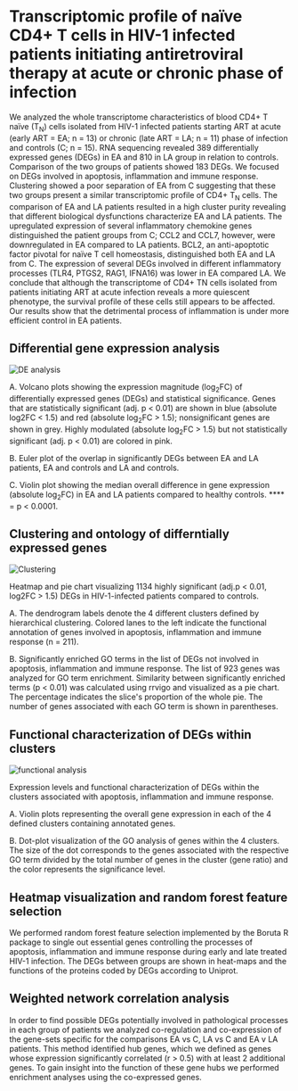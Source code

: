 # Transcriptomic profile of naïve CD4+ T cells in HIV-1 infected patients initiating antiretroviral therapy at acute or chronic phase of infection

We analyzed the whole transcriptome characteristics of blood CD4+ T naïve (T<sub>N</sub>) cells isolated from HIV-1 infected patients starting ART at acute (early ART = EA; n = 13) or chronic (late ART = LA; n = 11) phase of infection and controls (C; n = 15). RNA sequencing revealed 389 differentially expressed genes (DEGs) in EA and 810 in LA group in relation to controls. Comparison of the two groups of patients showed 183 DEGs. We focused on DEGs involved in apoptosis, inflammation and immune response. Clustering showed a poor separation of EA from C suggesting that these two groups present a similar transcriptomic profile of CD4+ T<sub>N</sub> cells. The comparison of EA and LA patients resulted in a high cluster purity revealing that different biological dysfunctions characterize EA and LA patients. The upregulated expression of several inflammatory chemokine genes distinguished the patient groups from C; CCL2 and CCL7, however, were downregulated in EA compared to LA patients. BCL2, an anti-apoptotic factor pivotal for naïve T cell homeostasis, distinguished both EA and LA from C. The expression of several DEGs involved in different inflammatory processes (TLR4, PTGS2, RAG1, IFNA16) was lower in EA compared LA. We conclude that although the transcriptome of CD4+ TN cells isolated from patients initiating ART at acute infection reveals a more quiescent phenotype, the survival profile of these cells still appears to be affected. Our results show that the detrimental process of inflammation is under more efficient control in EA patients.

## Differential gene expression analysis
![DE analysis](https://ars.els-cdn.com/content/image/1-s2.0-S0888754321003219-gr1.jpg "DE analysis")

A. Volcano plots showing the expression magnitude (log<sub>2</sub>FC) of differentially expressed genes (DEGs) and statistical significance. Genes that are statistically significant (adj. p < 0.01) are shown in blue (absolute log2FC < 1.5) and red (absolute log<sub>2</sub>FC > 1.5); nonsignificant genes are shown in grey. Highly modulated (absolute log<sub>2</sub>FC > 1.5) but not statistically significant (adj. p < 0.01) are colored in pink.

B. Euler plot of the overlap in significantly DEGs between EA and LA patients, EA and controls and LA and controls.

C. Violin plot showing the median overall difference in gene expression (absolute log<sub>2</sub>FC) in EA and LA patients compared to healthy controls. **** = p < 0.0001.

## Clustering and ontology of differntially expressed genes
![Clustering](https://ars.els-cdn.com/content/image/1-s2.0-S0888754321003219-gr2.jpg "a title")

Heatmap and pie chart visualizing 1134 highly significant (adj.p < 0.01, log2FC > 1.5) DEGs in HIV-1-infected patients compared to controls.

A. The dendrogram labels denote the 4 different clusters defined by hierarchical clustering. Colored lanes to the left indicate the functional annotation of genes involved in apoptosis, inflammation and immune response (n = 211).

B. Significantly enriched GO terms in the list of DEGs not involved in apoptosis, inflammation and immune response. The list of 923 genes was analyzed for GO term enrichment. Similarity between significantly enriched terms (p < 0.01) was calculated using rrvigo and visualized as a pie chart. The percentage indicates the slice's proportion of the whole pie. The number of genes associated with each GO term is shown in parentheses.

## Functional characterization of DEGs within clusters
![functional analysis](https://ars.els-cdn.com/content/image/1-s2.0-S0888754321003219-gr3.jpg "a title")

Expression levels and functional characterization of DEGs within the clusters associated with apoptosis, inflammation and immune response.

A. Violin plots representing the overall gene expression in each of the 4 defined clusters containing annotated genes.

B. Dot-plot visualization of the GO analysis of genes within the 4 clusters. The size of the dot corresponds to the genes associated with the respective GO term divided by the total number of genes in the cluster (gene ratio) and the color represents the significance level.

## Heatmap visualization and random forest feature selection
We performed random forest feature selection implemented by the Boruta R package to single out essential genes controlling the processes of apoptosis, inflammation and immune response during early and late treated HIV-1 infection. The DEGs between groups are shown in heat-maps and the functions of the proteins coded by DEGs according to Uniprot.

## Weighted network correlation analysis
In order to find possible DEGs potentially involved in pathological processes in each group of patients we analyzed co-regulation and co-expression of the gene-sets specific for the comparisons EA vs C, LA vs C and EA v LA patients. This method identified hub genes, which we defined as genes whose expression significantly correlated (r > 0.5) with at least 2 additional genes. To gain insight into the function of these gene hubs we performed enrichment analyses using the co-expressed genes. 
